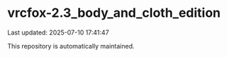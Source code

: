 # vrcfox-2.3_body_and_cloth_edition

Last updated: 2025-07-10 17:41:47

This repository is automatically maintained.
